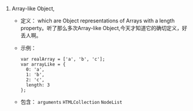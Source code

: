 1. Array-like Object, 
    - 定义：
    which are Object representations of Arrays with a length property。听了那么多次Array-like Object,今天才知道它的确切定义，好丢人啊。
    - 示例：
    
        ```
        var realArray = ['a', 'b', 'c'];
        var arrayLike = {
          0: 'a',
          1: 'b',
          2: 'c',
          length: 3
        };
        ```
    - 包含： 
    `arguments`  `HTMLCollection` `NodeList`
